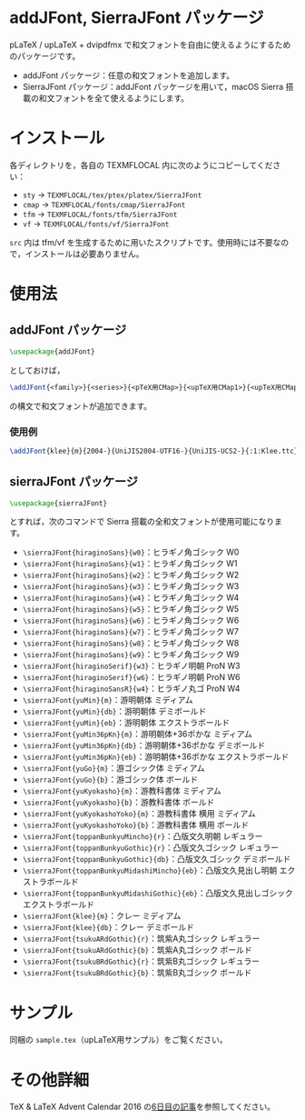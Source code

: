 # addJFont, SierraJFont パッケージ

pLaTeX / upLaTeX + dvipdfmx で和文フォントを自由に使えるようにするためのパッケージです。

* addJFont パッケージ：任意の和文フォントを追加します。
* SierraJFont パッケージ：addJFont パッケージを用いて，macOS Sierra 搭載の和文フォントを全て使えるようにします。

# インストール

各ディレクトリを，各自の TEXMFLOCAL 内に次のようにコピーしてください：

* `sty` → `TEXMFLOCAL/tex/ptex/platex/SierraJFont`
* `cmap` → `TEXMFLOCAL/fonts/cmap/SierraJFont`
* `tfm` → `TEXMFLOCAL/fonts/tfm/SierraJFont`
* `vf` → `TEXMFLOCAL/fonts/vf/SierraJFont`

`src` 内は tfm/vf を生成するために用いたスクリプトです。使用時には不要なので，インストールは必要ありません。

# 使用法

## addJFont パッケージ

```tex
\usepackage{addJFont}
```

としておけば，

```tex
\addJFont{<family>}{<series>}{<pTeX用CMap>}{<upTeX用CMap1>}{<upTeX用CMap2>}{<dvipdfmx用フォント名>}
```

の構文で和文フォントが追加できます。

### 使用例

```tex
\addJFont{klee}{m}{2004-}{UniJIS2004-UTF16-}{UniJIS-UCS2-}{:1:Klee.ttc}
```


## sierraJFont パッケージ

```tex
\usepackage{sierraJFont}
```

とすれば，次のコマンドで Sierra 搭載の全和文フォントが使用可能になります。

* `\sierraJFont{hiraginoSans}{w0}`：ヒラギノ角ゴシック W0
* `\sierraJFont{hiraginoSans}{w1}`：ヒラギノ角ゴシック W1
* `\sierraJFont{hiraginoSans}{w2}`：ヒラギノ角ゴシック W2
* `\sierraJFont{hiraginoSans}{w3}`：ヒラギノ角ゴシック W3
* `\sierraJFont{hiraginoSans}{w4}`：ヒラギノ角ゴシック W4
* `\sierraJFont{hiraginoSans}{w5}`：ヒラギノ角ゴシック W5
* `\sierraJFont{hiraginoSans}{w6}`：ヒラギノ角ゴシック W6
* `\sierraJFont{hiraginoSans}{w7}`：ヒラギノ角ゴシック W7
* `\sierraJFont{hiraginoSans}{w8}`：ヒラギノ角ゴシック W8
* `\sierraJFont{hiraginoSans}{w9}`：ヒラギノ角ゴシック W9
* `\sierraJFont{hiraginoSerif}{w3}`：ヒラギノ明朝 ProN W3
* `\sierraJFont{hiraginoSerif}{w6}`：ヒラギノ明朝 ProN W6
* `\sierraJFont{hiraginoSansR}{w4}`：ヒラギノ丸ゴ ProN W4
* `\sierraJFont{yuMin}{m}`：游明朝体 ミディアム
* `\sierraJFont{yuMin}{db}`：游明朝体 デミボールド
* `\sierraJFont{yuMin}{eb}`：游明朝体 エクストラボールド
* `\sierraJFont{yuMin36pKn}{m}`：游明朝体+36ポかな ミディアム
* `\sierraJFont{yuMin36pKn}{db}`：游明朝体+36ポかな デミボールド
* `\sierraJFont{yuMin36pKn}{eb}`：游明朝体+36ポかな エクストラボールド
* `\sierraJFont{yuGo}{m}`：游ゴシック体 ミディアム
* `\sierraJFont{yuGo}{b}`：游ゴシック体 ボールド
* `\sierraJFont{yuKyokasho}{m}`：游教科書体 ミディアム
* `\sierraJFont{yuKyokasho}{b}`：游教科書体 ボールド
* `\sierraJFont{yuKyokashoYoko}{m}`：游教科書体 横用 ミディアム
* `\sierraJFont{yuKyokashoYoko}{b}`：游教科書体 横用 ボールド
* `\sierraJFont{toppanBunkyuMincho}{r}`：凸版文久明朝 レギュラー
* `\sierraJFont{toppanBunkyuGothic}{r}`：凸版文久ゴシック レギュラー
* `\sierraJFont{toppanBunkyuGothic}{db}`：凸版文久ゴシック デミボールド
* `\sierraJFont{toppanBunkyuMidashiMincho}{eb}`：凸版文久見出し明朝 エクストラボールド
* `\sierraJFont{toppanBunkyuMidashiGothic}{eb}`：凸版文久見出しゴシック エクストラボールド
* `\sierraJFont{klee}{m}`：クレー ミディアム
* `\sierraJFont{klee}{db}`：クレー デミボールド
* `\sierraJFont{tsukuARdGothic}{r}`：筑紫A丸ゴシック レギュラー
* `\sierraJFont{tsukuARdGothic}{b}`：筑紫A丸ゴシック ボールド
* `\sierraJFont{tsukuBRdGothic}{r}`：筑紫B丸ゴシック レギュラー
* `\sierraJFont{tsukuBRdGothic}{b}`：筑紫B丸ゴシック ボールド

# サンプル

同梱の `sample.tex`（upLaTeX用サンプル）をご覧ください。

# その他詳細

TeX & LaTeX Advent Calendar 2016 の[6日目の記事](http://doratex.hatenablog.jp/entry/20161206/1480950097)を参照してください。